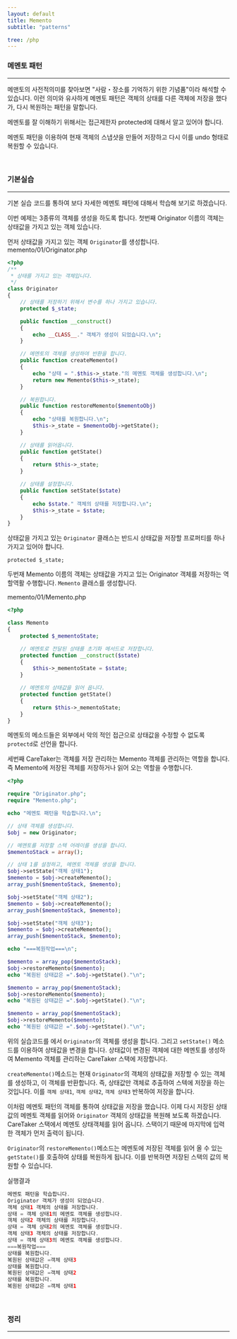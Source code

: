 ```yaml
---
layout: default
title: Memento
subtitle: "patterns"

tree: /php
---
```


### 메멘토 패턴
---
메맨토의 사전적의미를 찾아보면 "사람・장소를 기억하기 위한 기념품"이라 해석할 수 있습니다. 이런 의미와 유사하게 메멘토 패턴은 객체의 상태를 다른 객체에 저장을 했다가, 다시 복원하는 패턴을 말합니다.

메멘토를 잘 이해하기 위해서는 접근제한자 protected에 대해서 알고 있어야 합니다.

메멘토 패턴을 이용하여 현재 객체의 스냅샷을 만들어 저장하고 다시 이를 undo 형태로 복원할 수 있습니다.

<br>

### 기본실습
---

기본 실습 코드를 통하여 보다 자세한 메멘토 패턴에 대해서 학습해 보기로 하겠습니다.

이번 예제는 3종류의 객체를 생성을 하도록 합니다. 첫번째 Originator 이름의 객체는 상태값을 가지고 있는 객체 있습니다.

먼저 상태값을 가지고 있는 객체 `Originator`를 생성합니다.
memento/01/Originator.php
```php
<?php
/**
 * 상태를 가지고 있는 객체입니다.
 */
class Originator
{
    // 상태를 저장하기 위해서 변수를 하나 가지고 있습니다.
    protected $_state;

    public function __construct()
    {
        echo __CLASS__." 객체가 생성이 되었습니다.\n";
    }

    // 메멘토의 객체를 생성하여 반환을 합니다.
    public function createMemento()
    {
        echo "상태 = ".$this->_state."의 메멘토 객체를 생성합니다.\n";
        return new Memento($this->_state);
    }

    // 복원합니다.
    public function restoreMemento($mementoObj)
    {
        echo "상태를 복원합니다.\n";
        $this->_state = $mementoObj->getState();
    }

    // 상태를 읽어옵니다.
    public function getState()
    {
        return $this->_state;
    }

    // 상태를 설정합니다.
    public function setState($state)
    {
        echo $state." 객체의 상태를 저장합니다.\n";
        $this->_state = $state;
    }
}
```

상태값을 가지고 있는 `Originator` 클래스는 반드시 상태값을 저장할 프로퍼티를 하나 가지고 있어야 합니다.
```
protected $_state;
```


두번재 Memento 이름의 객체는 상태값을 가지고 있는 Originator 객체를 저장하는 역할역활 수행합니다.
`Memento` 클래스를 생성합니다.

memento/01/Memento.php
```php
<?php

class Memento
{
    protected $_mementoState;

    // 메멘토로 전달된 상태를 초기화 메서드로 저장합니다.
    protected function __construct($state)
    {
        $this->_mementoState = $state;
    }

    // 메멘토의 상태값을 읽어 옵니다.
    protected function getState()
    {
        return $this->_mementoState;
    }
}
```

메멘토의 메소드들은 외부에서 악의 적인 접근으로 상태값을 수정할 수 없도록 `protectd`로 선언을 합니다.

세번째 CareTaker는 객체를 저장 관리하는 Memento 객체를 관리하는 역할을 합니다. 
즉 Memento에 저장된 객체를 저장하거나 읽어 오는 역할을 수행합니다.


```php
<?php

require "Originator.php";
require "Memento.php";

echo "메멘토 패턴을 학습합니다.\n";

// 상태 객체를 생성합니다.
$obj = new Originator;

// 메멘토를 저장할 스텍 어레이를 생성을 합니다.
$mementoStack = array();

// 상태 1를 설정하고, 메멘토 객체를 생성을 합니다.
$obj->setState("객체 상태1");
$memento = $obj->createMemento();
array_push($mementoStack, $memento);

$obj->setState("객체 상태2");
$memento = $obj->createMemento();
array_push($mementoStack, $memento);

$obj->setState("객체 상태3");
$memento = $obj->createMemento();
array_push($mementoStack, $memento);

echo "===복원작업===\n";

$memento = array_pop($mementoStack);
$obj->restoreMemento($memento);
echo "복원된 상태값은 =".$obj->getState()."\n";

$memento = array_pop($mementoStack);
$obj->restoreMemento($memento);
echo "복원된 상태값은 =".$obj->getState()."\n";

$memento = array_pop($mementoStack);
$obj->restoreMemento($memento);
echo "복원된 상태값은 =".$obj->getState()."\n";
```

위의 실습코드를 에서 `Originator`의 객체를 생성을 합니다. 그리고 `setState()` 메소드를 이용하여 상태값을 변경을 합니다. 상태값이 변경된 객체에 대한 메멘토를 생성하여 Memento 객체를 관리하는 CareTaker 스택에 저장합니다. 

`createMemento()`메소드는 현재 `Originator`의 객체의 상태값을 저장할 수 있는 객체를 생성하고, 이 객체를 반환합니다. 즉, 상태값만 객체로 추출하여 스텍에 저장을 하는 것입니다.
이를 `객체 상태1`, `객체 상태2`, `객체 상태3` 반복하여 저장을 합니다.

이처럼 메멘토 패턴의 객체를 통하여 상태값을 저장을 했습니다. 이제 다시 저장된 상태값의 메멘토 객체를 읽어와 `Originator` 객체의 상태값을 복원해 보도록 하겠습니다. 
CareTaker 스택에서 메멘토 상태객체를 읽어 옵니다. 스택이기 때문에 마지막에 입력한 객체가 먼저 출력이 됩니다.

`Originator`의 `restoreMemento()`메소드는 메멘토에 저장된 객체를 읽어 올 수 있는 `getState()`를 호출하여 상태를 복원하게 됩니다. 이를 반복하면 저장된 스택의 값의 복원할 수 있습니다.


실행결과
```php
메멘토 패턴을 학습합니다.
Originator 객체가 생성이 되었습니다.
객체 상태1 객체의 상태를 저장합니다.
상태 = 객체 상태1의 메멘토 객체를 생성합니다.
객체 상태2 객체의 상태를 저장합니다.
상태 = 객체 상태2의 메멘토 객체를 생성합니다.
객체 상태3 객체의 상태를 저장합니다.
상태 = 객체 상태3의 메멘토 객체를 생성합니다.
===복원작업===
상태를 복원합니다.
복원된 상태값은 =객체 상태3
상태를 복원합니다.
복원된 상태값은 =객체 상태2
상태를 복원합니다.
복원된 상태값은 =객체 상태1
```

<br>

### 정리
---




